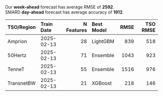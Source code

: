 
Our __week-ahead__ forecast has average RMSE of __2592__.  
SMARD __day-ahead__ forecast has average accuracy of __1912__. 
    
| TSO/Region   | Train Date   |   N Features | Best Model   |   RMSE |   TSO RMSE |
|:-------------|:-------------|-------------:|:-------------|-------:|-----------:|
| Amprion      | 2025-02-13   |           28 | LightGBM     |    839 |        518 |
| 50Hertz      | 2025-02-13   |           71 | Ensemble     |   1043 |        923 |
| TenneT       | 2025-02-13   |           55 | Ensemble     |   1516 |        976 |
| TransnetBW   | 2025-02-13   |           21 | XGBoost      |    218 |        146 |